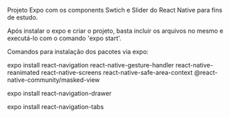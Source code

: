 Projeto Expo com os components Swtich e Slider do React Native para fins de estudo.

Após instalar o expo e criar o projeto, basta incluir os arquivos no mesmo e executá-lo com o comando 'expo start'.

Comandos para instalação dos pacotes via expo:

expo install react-navigation react-native-gesture-handler react-native-reanimated react-native-screens react-native-safe-area-context @react-native-community/masked-view

expo install react-navigation-drawer

expo install react-navigation-tabs
